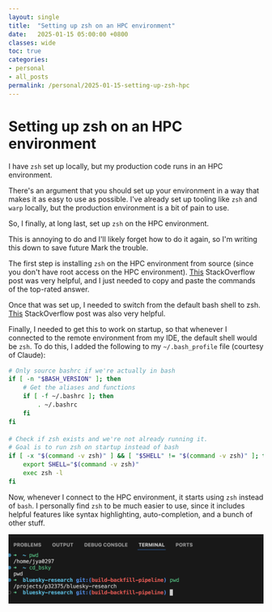 ```yaml
---
layout: single
title:  "Setting up zsh on an HPC environment"
date:   2025-01-15 05:00:00 +0800
classes: wide
toc: true
categories:
- personal
- all_posts
permalink: /personal/2025-01-15-setting-up-zsh-hpc
---
```


# Setting up zsh on an HPC environment

I have `zsh` set up locally, but my production code runs in an HPC environment.

There's an argument that you should set up your environment in a way that makes it
as easy to use as possible. I've already set up tooling like `zsh` and `warp` locally,
but the production environment is a bit of pain to use.

So, I finally, at long last, set up `zsh` on the HPC environment.

This is annoying to do and I'll likely forget how to do it again, so I'm writing this
down to save future Mark the trouble.

The first step is installing `zsh` on the HPC environment from source (since you
don't have root access on the HPC environment). [This](https://stackoverflow.com/questions/15293406/install-zsh-without-root-access) StackOverflow post was very helpful,
and I just needed to copy and paste the commands of the top-rated answer.

Once that was set up, I needed to switch from the default bash shell to zsh. [This](https://stackoverflow.com/questions/10341271/switching-from-zsh-to-bash-on-os-x-and-back-again) StackOverflow post was also very helpful.

Finally, I needed to get this to work on startup, so that whenever I connected to the
remote environment from my IDE, the default shell would be `zsh`. To do this, I added
the following to my `~/.bash_profile` file (courtesy of Claude):

```bash
# Only source bashrc if we're actually in bash
if [ -n "$BASH_VERSION" ]; then
    # Get the aliases and functions
    if [ -f ~/.bashrc ]; then
        . ~/.bashrc
    fi
fi

# Check if zsh exists and we're not already running it.
# Goal is to run zsh on startup instead of bash
if [ -x "$(command -v zsh)" ] && [ "$SHELL" != "$(command -v zsh)" ]; then
    export SHELL="$(command -v zsh)"
    exec zsh -l
fi
```

Now, whenever I connect to the HPC environment, it starts using `zsh` instead of `bash`. I personally find `zsh` to be much easier to use, since it includes helpful features like syntax highlighting, auto-completion, and a bunch of other stuff.

![Example zsh shell on HPC](/assets/images/2025-01-15-setting-up-zsh-hpc/example_shell.png)
